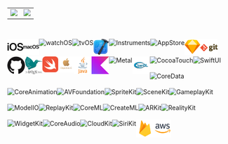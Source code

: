 
 |  |  |  
:-------------------------:|:-------------------------:
![](https://leetcard.jacoblin.cool/eleev?theme=dark&font=Quando) | ![](https://github-readme-streak-stats.herokuapp.com/?user=eleev&theme=onedark&hide_border=true) |

&nbsp;
&nbsp;

<img align="left" alt="iOS" height="36px" src="https://raw.githubusercontent.com/github/explore/80688e429a7d4ef2fca1e82350fe8e3517d3494d/topics/ios/ios.png" />
<img align="left" alt="macOS" height="36px" src="https://raw.githubusercontent.com/github/explore/80688e429a7d4ef2fca1e82350fe8e3517d3494d/topics/macos/macos.png" />
<img align="left" alt="watchOS" height="36px" src="https://github.com/jVirus/jVirus/blob/main/Assets/watchos1.jpeg?raw=true" />
<img align="left" alt="tvOS" height="36px" src="https://github.com/jVirus/jVirus/blob/main/Assets/appletv.png?raw=true" />

  
<img align="left" alt="Xcode" height="36px" src="https://raw.githubusercontent.com/github/explore/80688e429a7d4ef2fca1e82350fe8e3517d3494d/topics/xcode/xcode.png" />
<img align="left" alt="Instruments" height="36px" src="https://github.com/jVirus/jVirus/blob/main/Assets/instruments.png?raw=true" />
<img align="left" alt="AppStore" height="36px" src="https://github.com/jVirus/jVirus/blob/main/Assets/appstore.png?raw=true" />
<img align="left" alt="Sketch" height="36px" src="https://raw.githubusercontent.com/github/explore/80688e429a7d4ef2fca1e82350fe8e3517d3494d/topics/sketch/sketch.png" />
<img align="left" alt="Git" height="40px" src="https://raw.githubusercontent.com/github/explore/80688e429a7d4ef2fca1e82350fe8e3517d3494d/topics/git/git.png" />
<img align="left" alt="GitHub" height="40px" src="https://raw.githubusercontent.com/github/explore/78df643247d429f6cc873026c0622819ad797942/topics/github/github.png" />
<img align="left" alt="LaTeX" height="40px" src="https://raw.githubusercontent.com/github/explore/80688e429a7d4ef2fca1e82350fe8e3517d3494d/topics/latex/latex.png" />

  
<img align="left" alt="Swift" height="36px" src="https://raw.githubusercontent.com/github/explore/80688e429a7d4ef2fca1e82350fe8e3517d3494d/topics/swift/swift.png" />
<img align="left" alt="Objective-C" height="36px" src="https://raw.githubusercontent.com/github/explore/80688e429a7d4ef2fca1e82350fe8e3517d3494d/topics/objective-c/objective-c.png" />
<img align="left" alt="Java" height="40px" src="https://raw.githubusercontent.com/github/explore/80688e429a7d4ef2fca1e82350fe8e3517d3494d/topics/java/java.png" />
<img align="left" alt="Java" height="40px" src="https://raw.githubusercontent.com/github/explore/80688e429a7d4ef2fca1e82350fe8e3517d3494d/topics/kotlin/kotlin.png" />

  
<img align="left" alt="Metal" height="36px" src="https://github.com/jVirus/jVirus/blob/main/Assets/metal.png?raw=true" />
<img align="left" alt="OpenGL" height="40px" src="https://raw.githubusercontent.com/github/explore/80688e429a7d4ef2fca1e82350fe8e3517d3494d/topics/opengl/opengl.png" />
  
  
<img align="left" alt="CocoaTouch" height="36px" src="https://github.com/jVirus/jVirus/blob/main/Assets/cocoatouch.png?raw=true" />
<img align="left" alt="SwiftUI" height="36px" src="https://github.com/jVirus/jVirus/blob/main/Assets/swiftui.png?raw=true" />
<img align="left" alt="CoreData" height="36px" src="https://github.com/jVirus/jVirus/blob/main/Assets/coredata.png?raw=true" />
<img align="left" alt="CoreAnimation" height="36px" src="https://github.com/jVirus/jVirus/blob/main/Assets/coreanimation.png?raw=true" />
<img align="left" alt="AVFoundation" height="36px" src="https://github.com/jVirus/jVirus/blob/main/Assets/avfoundation.png?raw=true" />
<img align="left" alt="SpriteKit" height="36px" src="https://github.com/jVirus/jVirus/blob/main/Assets/spritekit.png?raw=true" />
<img align="left" alt="SceneKit" height="36px" src="https://github.com/jVirus/jVirus/blob/main/Assets/scenekit.png?raw=true" />
<img align="left" alt="GameplayKit" height="36px" src="https://github.com/jVirus/jVirus/blob/main/Assets/gameplaykit.png?raw=true" />
<img align="left" alt="ModelIO" height="36px" src="https://github.com/jVirus/jVirus/blob/main/Assets/modelio.png?raw=true" />
<img align="left" alt="ReplayKit" height="36px" src="https://github.com/jVirus/jVirus/blob/main/Assets/replaykit.png?raw=true" />
<img align="left" alt="CoreML" height="36px" src="https://github.com/jVirus/jVirus/blob/main/Assets/coreml.png?raw=true" />
<img align="left" alt="CreateML" height="36px" src="https://github.com/jVirus/jVirus/blob/main/Assets/createml2.png?raw=true" />
<img align="left" alt="ARKit" height="36px" src="https://github.com/jVirus/jVirus/blob/main/Assets/arkit.png?raw=true" />
<img align="left" alt="RealityKit" height="36px" src="https://github.com/jVirus/jVirus/blob/main/Assets/realitykit.png?raw=true" />
<img align="left" alt="WidgetKit" height="36px" src="https://github.com/jVirus/jVirus/blob/main/Assets/widgetkit.png?raw=true" />
<img align="left" alt="CoreAudio" height="36px" src="https://github.com/jVirus/jVirus/blob/main/Assets/coreaudio.png?raw=true" />
<img align="left" alt="CloudKit" height="36px" src="https://github.com/jVirus/jVirus/blob/main/Assets/cloudkit.png?raw=true" />
<img align="left" alt="SiriKit" height="36px" src="https://github.com/jVirus/jVirus/blob/main/Assets/sirikit.png?raw=true" />
<img align="left" alt="Firebase" height="40px" src="https://raw.githubusercontent.com/github/explore/80688e429a7d4ef2fca1e82350fe8e3517d3494d/topics/firebase/firebase.png" />
<img align="left" alt="AWS" height="40px" src="https://raw.githubusercontent.com/github/explore/80688e429a7d4ef2fca1e82350fe8e3517d3494d/topics/aws/aws.png" />


